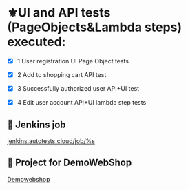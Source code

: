 # ⚜️UI and API tests (PageObjects&Lambda steps) executed:

- [x] 1 User registration UI Page Object tests

- [x] 2 Add to shopping cart API test

- [x] 3 Successfully authorized user API+UI test

- [x] 4 Edit user account API+UI lambda step tests

## 🎱 Jenkins job

<a target="_blank" href="https://jenkins.autotests.cloud/job/Jenkins_demoWebShop_tests/">
jenkins.autotests.cloud/job/%s</a>

## 🛒 Project for DemoWebShop

<a target="_blank" href="http://demowebshop.tricentis.com/">Demowebshop</a> 
